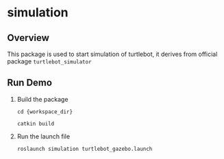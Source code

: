 # simulation

## Overview

This package is used to start simulation of turtlebot, it derives from official package `turtlebot_simulator`

## Run Demo

1. Build the package
    
    `cd {workspace_dir}`
    
    `catkin build`
    
2. Run the launch file
    
    `roslaunch simulation turtlebot_gazebo.launch`